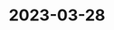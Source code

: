 ---
id: ltn0wd0fe7cqomvg16knt8c
title: '2023-03-28'
desc: ''
updated: 1680116102823
created: 1679858176340
traitIds:
  - journalNote
---